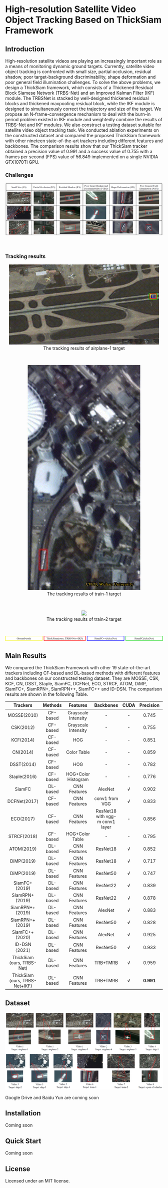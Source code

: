 # High-resolution Satellite Video Object Tracking Based on ThickSiam Framework

## Introduction

High-resolution satellite videos are playing an increasingly important role as a means of monitoring dynamic ground targets. Currently, satellite video object tracking is confronted with small size, partial occlusion, residual shadow, poor target-background discriminability, shape deformation and poor general field illumination challenges. To solve the above problems, we design a ThickSiam framework, which consists of a Thickened Residual Block Siamese Network (TRBS-Net) and an Improved Kalman Filter (IKF) module. The TRBSNet is stacked by well-designed thickened residual blocks and thickened maxpooling residual block, while the IKF module is designed to simultaneously correct the trajectory and size of the target. We propose an N-frame-convergence mechanism to deal with the burn-in period problem existed in IKF module and weightedly combine the results of TRBS-Net and IKF modules. We also construct a testing dataset suitable for satellite video object tracking task. We conducted ablation experiments on the constructed dataset and compared the proposed ThickSiam framework with other nineteen state-of-the-art trackers including different features and backbones. The comparison results show that our ThickSiam tracker obtained a precision value of 0.991 and a success value of 0.755 with a frames per second (FPS) value of 56.849 implemented on a single NVIDIA GTX1070Ti GPU.

### Challenges

<div align=center>
<img src = "demo/challenges.png" />
</div>

&nbsp;

### Tracking results

<div align=center>
<img src = "demo/airplane-1.gif" />
</div>

<div align=center>
The tracking results of airplane-1 target
</div>

&nbsp;

<div align=center>
<img src = "demo/train-1.gif" />
</div>

<div align=center>
The tracking results of train-1 target
</div>

&nbsp;

<div align=center>
<img src = "demo/train-2.gif" />
</div>

<div align=center>
The tracking results of train-2 target
</div>

&nbsp;

<div align=center>
<img src = "demo/legend.png" />
</div>

## Main Results

We compared the ThickSiam Framework with other 19 state-of-the-art trackers including CF-based and DL-based methods with different features and backbones on our constructed testing dataset. They are MOSSE, CSK, KCF, CN, DSST, Staple, SiamFC, DCFNet, ECO, STRCF, ATOM, DiMP, SiamFC+, SiamRPN+, SiamRPN++, SiamFC++ and ID-DSN. The comparison results are shown in the following Table.

|             Trackers           |  Methods |       Features       |            Backbones            | CUDA | Precision | Success |   FPS   |
|:------------------------------:|:--------:|:--------------------:|:-------------------------------:|:----:|:---------:|:-------:|:-------:|
| MOSSE(2010)                    | CF-based |  Grayscale Intensity | -                               | - | 0.745     | 0.48    | 4.964   |
| CSK(2012)                      | CF-based |  Grayscale Intensity | -                               | - | 0.755     | 0.512   | 5.478   |
| KCF(2014)                      | CF-based | HOG                  | -                               | - | 0.851     | 0.634   | 18.21   |
| CN(2014)                       | CF-based | Color Table          | -                               | - | 0.859     | 0.609   | 8.763   |
| DSST(2014)                     | CF-based | HOG                  | -                               | - | 0.782     | 0.596   | 9.72    |
| Staple(2016)                   | CF-based | HOG+Color Histogram  | -                               | - | 0.776     | 0.58    | 10.887  |
| SiamFC                         | DL-based | CNN Features         | AlexNet                         | √ | 0.902     | 0.663   | 127.174 |
| DCFNet(2017)                   | CF-based | CNN Features         | conv1 from VGG                  | √ | 0.833     | 0.644   | 12.4    |
| ECO(2017)                      | CF-based | CNN Features         | ResNet18 with vgg-m conv1 layer | - | 0.856     | 0.645   | 3.998   |
| STRCF(2018)                    | CF-based | HOG+Color Table      | -                               | - | 0.795     | 0.557   | 7.498   |
| ATOM(2019)                     | DL-based | CNN Features         | ResNet18                        | √ | 0.852     | 0.622   | 10.771  |
| DiMP(2019)                     | DL-based | CNN Features         | ResNet18                        | √ | 0.717     | 0.545   | 12.697  |
| DiMP(2019)                     | DL-based | CNN Features         | ResNet50                        | √ | 0.747     | 0.597   | 11.239  |
| SiamFC+(2019)                  | DL-based | CNN Features         | ResNet22                        | √ | 0.839     | 0.652   | 59.333  |
| SIamRPN+(2019)                 | DL-based | CNN Features         | ResNet22                        | √ | 0.878     | 0.618   | 114.867 |
| SiamRPN++(2019)                | DL-based | CNN Features         | AlexNet                         | √ | 0.883     | 0.656   | **144.783** |
| SiamRPN++(2019)                | DL-based | CNN Features         | ResNet50                        | √ | 0.828     | 0.655   | 31.617  |
| SiamFC++(2020)                 | DL-based | CNN Features         | AlexNet                         | √ | 0.925 | 0.699   | 139.828 |
| ID-DSN（2021）                  | DL-based | CNN Features         | ResNet50                        | √ | 0.933 | 0.718   | 31.167  |
| ThickSiam (ours, TRBS-Net)     | DL-based | CNN Features         | TRB+TMRB                        | √ | 0.959 | 0.721   | 56.758  |
| ThickSiam (ours, TRBS-Net+IKF) | DL-based | CNN Features         | TRB+TMRB                        | √ | **0.991**  | **0.755**    | 56.758  |

## Dataset

<img src="dataset/dataset.png" />

Google Drive and Baidu Yun are coming soon

## Installation 
Coming soon

## Quick Start
Coming soon

## License
Licensed under an MIT license.
